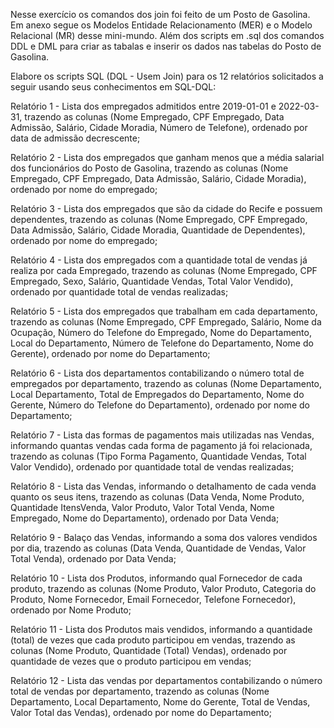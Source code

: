 Nesse exercício os comandos dos join foi feito de um Posto de Gasolina. Em anexo segue os Modelos Entidade Relacionamento (MER) e o Modelo Relacional (MR) desse mini-mundo. Além dos scripts em .sql dos comandos DDL e DML para criar as tabalas e inserir os dados nas tabelas do Posto de Gasolina. 


Elabore os scripts SQL (DQL - Usem Join) para os 12 relatórios solicitados a seguir usando seus conhecimentos em SQL-DQL: 

Relatório 1 - Lista dos empregados admitidos entre 2019-01-01 e 2022-03-31, trazendo as colunas (Nome Empregado, CPF Empregado, Data Admissão,  Salário, Cidade Moradia, Número de Telefone), ordenado por data de admissão decrescente;

Relatório 2 - Lista dos empregados que ganham menos que a média salarial dos funcionários do Posto de Gasolina, trazendo as colunas (Nome Empregado, CPF Empregado, Data Admissão,  Salário, Cidade Moradia), ordenado por nome do empregado;

Relatório 3 - Lista dos empregados que são da cidade do Recife e possuem dependentes, trazendo as colunas (Nome Empregado, CPF Empregado, Data Admissão,  Salário, Cidade Moradia, Quantidade de Dependentes), ordenado por nome do empregado;

Relatório 4 - Lista dos empregados com a quantidade total de vendas já realiza por cada Empregado, trazendo as colunas (Nome Empregado, CPF Empregado, Sexo, Salário, Quantidade Vendas, Total Valor Vendido), ordenado por quantidade total de vendas realizadas;

Relatório 5 - Lista dos empregados que trabalham em cada departamento, trazendo as colunas (Nome Empregado, CPF Empregado, Salário, Nome da Ocupação, Número do Telefone do Empregado, Nome do Departamento, Local do Departamento, Número de Telefone do Departamento, Nome do Gerente), ordenado por nome do Departamento;

Relatório 6 - Lista dos departamentos contabilizando o número total de empregados por departamento, trazendo as colunas (Nome Departamento, Local Departamento, Total de Empregados do Departamento, Nome do Gerente, Número do Telefone do Departamento), ordenado por nome do Departamento;

Relatório 7 - Lista das formas de pagamentos mais utilizadas nas Vendas, informando quantas vendas cada forma de pagamento já foi relacionada, trazendo as colunas (Tipo Forma Pagamento, Quantidade Vendas, Total Valor Vendido), ordenado por quantidade total de vendas realizadas;

Relatório 8 - Lista das Vendas, informando o detalhamento de cada venda quanto os seus itens, trazendo as colunas (Data Venda, Nome Produto, Quantidade ItensVenda, Valor Produto, Valor Total Venda, Nome Empregado, Nome do Departamento), ordenado por Data Venda;

Relatório 9 - Balaço das Vendas, informando a soma dos valores vendidos por dia, trazendo as colunas (Data Venda, Quantidade de Vendas, Valor Total Venda), ordenado por Data Venda;

Relatório 10 - Lista dos Produtos, informando qual Fornecedor de cada produto, trazendo as colunas (Nome Produto, Valor Produto, Categoria do Produto, Nome Fornecedor, Email Fornecedor, Telefone Fornecedor), ordenado por Nome Produto;

Relatório 11 - Lista dos Produtos mais vendidos, informando a quantidade (total) de vezes que cada produto participou em vendas, trazendo as colunas (Nome Produto, Quantidade (Total) Vendas), ordenado por quantidade de vezes que o produto participou em vendas;

Relatório 12 - Lista das vendas por departamentos contabilizando o número total de vendas por departamento, trazendo as colunas (Nome Departamento, Local Departamento, Nome do Gerente,  Total de Vendas,  Valor Total das Vendas), ordenado por nome do Departamento;
